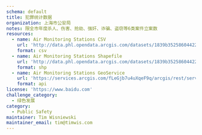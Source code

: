```yaml
---
schema: default
title: 犯罪统计数据
organization: 上海市公安局
notes: 限全市年度杀人、伤害、抢劫、强奸、诈骗、盗窃等6类案件立案数
resources:
  - name: Air Monitoring Stations CSV
    url: 'http://data.phl.opendata.arcgis.com/datasets/1839b35258604422b0b520cbb668df0d_0.csv'
    format: csv
  - name: Air Monitoring Stations Shapefile
    url: 'http://data.phl.opendata.arcgis.com/datasets/1839b35258604422b0b520cbb668df0d_0.zip'
    format: shp
  - name: Air Monitoring Stations GeoService
    url: 'https://services.arcgis.com/fLeGjb7u4uXqeF9q/arcgis/rest/services/Air_Monitoring_Stations/FeatureServer/0/query'
    format: api
license: 'https://www.baidu.com'
challenge_category: 
  - 绿色发展
category:
  - Public Safety
maintainer: Tim Wisniewski
maintainer_email: tim@timwis.com
---
```

